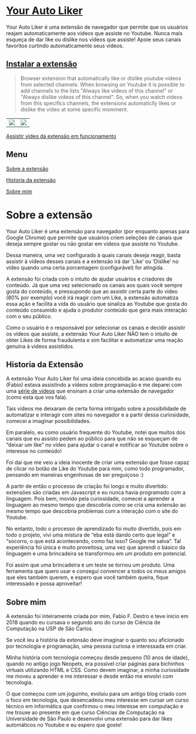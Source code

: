 # [Your Auto Liker](http://yourautoliker.com)


Your Auto Liker é uma extensão de navegador que permite que os usuários reajam automaticamente aos videos que assiste no Youtube. Nunca mais esqueça de dar like ou dislike nos vídeos que assiste! Apoie seus canais favoritos curtindo automaticamente seus vídeos.

## [Instalar a extensão](http://yourautoliker.com)

>Browser extension that automatically like or dislike youtube videos from selected channels. When browsing on Youtube it is possible to add channels to the lists "Always like videos of this channel" or "Always dislike videos of this channel". So, when you watch videos from this specifics channels, the extensions automaticlly likes or dislike the video at some specific momment.


<table>
  <tr>
    <td>
      <img src="http://yourautoliker.com/files/card1.jpg" />
    </td>
      <td>
      <img src="http://yourautoliker.com/files/card2.jpg" />
    </td>
  </tr>
</table>

[Assistir vídeo da extensão em funcionamento](https://www.youtube.com/watch?v=Lik7DiEgg0M)


## Menu
[Sobre a extensão](#sobre-a-extensão)

[Historia da extensão](#historia-da-extensão)

[Sobre mim](#sobre-mim)



# Sobre a extensão

Your Auto Liker é uma extensão para navegador (por enquanto apenas para Google Chrome) que permite que usuários criem seleções de canais que deseja sempre gostar ou não gostar em vídeos que assiste no Youtube.

Dessa maneira, uma vez configurado à quais canais deseja reagir, basta assistir à vídeos desses canais e a extensão irá dar ‘Like’ ou ‘Dislike’ no vídeo quando uma certa porcentagem (configurável) for atingida.

A extensão foi criada com o intuito de ajudar usuários e criadores de conteúdo. Já que uma vez selecionado os canais aos quais você sempre gosta do conteúdo, e pressupondo que ao assistir certa parte do vídeo (80% por exemplo) você irá reagir com um Like, a extensão automatiza essa ação e facilita a vida do usuário que sinaliza ao Youtube que gosta do conteúdo consumido e ajuda o produtor conteúdo que gera mais interação com o seu público.

Como o usuário é o responsável por selecionar os canais e decidir assistir os vídeos que assiste, a extensão Your Auto Liker NÃO tem o intuito de obter Likes de forma fraudulenta e sim facilitar e automatizar uma reação genuína à videos assistidos.


## Historia da Extensão

A extensão Your Auto Liker foi uma ideia concebida ao acaso quando eu (Fabio) estava assistindo a vídeos sobre programação e me deparei com uma [série de vídeos](https://www.youtube.com/playlist?list=PLRqwX-V7Uu6bL9VOMT65ahNEri9uqLWfS) que ensinam a criar uma extensão de navegador (como esta que vos fala).

Tais vídeos me deixaram de certa forma intrigado sobre a possibilidade de automatizar e interagir com sites no navegador e a partir dessa curiosidade, comecei a imaginar possibilidades.

Em paralelo, eu como usuário frequente do Youtube, notei que muitos dos canais que eu assisto pedem ao público para que não se esqueçam de “deixar um like” no vídeo para ajudar o canal e notificar ao Youtube sobre o interesse no conteúdo!

Foi daí que me veio a ideia inocente de criar uma extensão que fosse capaz de clicar no botão de Like do Youtube para mim, como todo programador, pensando em maneiras engenhosas de ser preguiçoso :)

A partir de então o processo de criação foi longo e muito divertido: extensões são criadas em Javascript e eu nunca havia programado com a linguagem. Pois bem, movido pela curiosidade, comecei a aprender a linguagem ao mesmo tempo que descobria como se cria uma extensão ao mesmo tempo que descobria problemas com a interação com o site do Youtube.

No entanto, todo o processo de aprendizado foi muito divertido, pois em todo o projeto, vivi uma mistura de “eba está dando certo que legal” e “socorro, o que está acontecendo, como faz isso? Google me salva”. Tal experiência foi única e muito proveitosa, uma vez que aprendi o básico da linguagem e uma brincadeira se transformou em um produto em potencial.

Foi assim que uma brincadeira e um teste se tornou um produto. Uma ferramenta que quero usar e consegui convencer a todos os meus amigos que eles também querem, e espero que você também queira, fique interessado e possa aproveitar!


## Sobre mim

A extensão foi inteiramente criada por mim, Fabio F. Destro e teve início em 2018 quando eu cursava o segundo ano do curso de Ciência de Computação na USP de São Carlos.

Se você leu a história da extensão deve imaginar o quanto sou aficionado por tecnologia e programação, uma pessoa curiosa e interessada em criar.

Minha história com tecnologia começou desde pequeno (10 anos de idade), quando no antigo jogo Neopets, era possível criar páginas para bichinhos virtuais utilizando HTML e CSS. Como devem imaginar, a minha curiosidade me moveu a aprender e me interessar e desde então me envolvi com tecnologia.

O que começou com um joguinho, evoluiu para um antigo blog criado com o foco em tecnologia, que desencadeou meu interesse em cursar um curso técnico em informática que confirmou o meu interesse em computação e me trouxe ao presente em que curso Ciências de Computação na Universidade de São Paulo e desenvolvi uma extensão para dar likes automáticos no Youtube e eu espero que goste!

